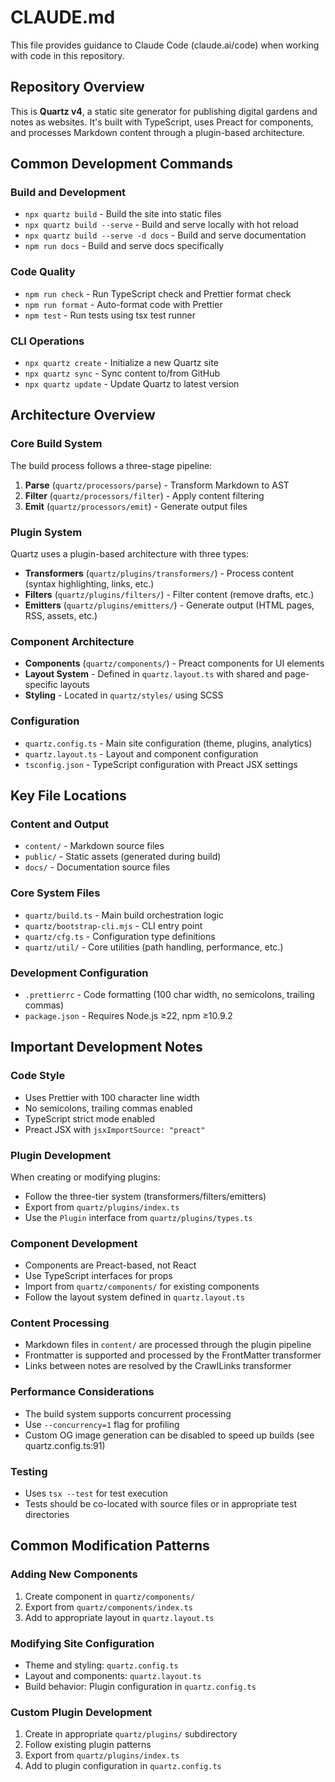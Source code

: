 # CLAUDE.md

This file provides guidance to Claude Code (claude.ai/code) when working with code in this repository.

## Repository Overview

This is **Quartz v4**, a static site generator for publishing digital gardens and notes as websites. It's built with TypeScript, uses Preact for components, and processes Markdown content through a plugin-based architecture.

## Common Development Commands

### Build and Development
- `npx quartz build` - Build the site into static files
- `npx quartz build --serve` - Build and serve locally with hot reload
- `npx quartz build --serve -d docs` - Build and serve documentation
- `npm run docs` - Build and serve docs specifically

### Code Quality
- `npm run check` - Run TypeScript check and Prettier format check
- `npm run format` - Auto-format code with Prettier
- `npm test` - Run tests using tsx test runner

### CLI Operations
- `npx quartz create` - Initialize a new Quartz site
- `npx quartz sync` - Sync content to/from GitHub
- `npx quartz update` - Update Quartz to latest version

## Architecture Overview

### Core Build System
The build process follows a three-stage pipeline:
1. **Parse** (`quartz/processors/parse`) - Transform Markdown to AST
2. **Filter** (`quartz/processors/filter`) - Apply content filtering
3. **Emit** (`quartz/processors/emit`) - Generate output files

### Plugin System
Quartz uses a plugin-based architecture with three types:
- **Transformers** (`quartz/plugins/transformers/`) - Process content (syntax highlighting, links, etc.)
- **Filters** (`quartz/plugins/filters/`) - Filter content (remove drafts, etc.)
- **Emitters** (`quartz/plugins/emitters/`) - Generate output (HTML pages, RSS, assets, etc.)

### Component Architecture
- **Components** (`quartz/components/`) - Preact components for UI elements
- **Layout System** - Defined in `quartz.layout.ts` with shared and page-specific layouts
- **Styling** - Located in `quartz/styles/` using SCSS

### Configuration
- `quartz.config.ts` - Main site configuration (theme, plugins, analytics)
- `quartz.layout.ts` - Layout and component configuration
- `tsconfig.json` - TypeScript configuration with Preact JSX settings

## Key File Locations

### Content and Output
- `content/` - Markdown source files
- `public/` - Static assets (generated during build)
- `docs/` - Documentation source files

### Core System Files
- `quartz/build.ts` - Main build orchestration logic
- `quartz/bootstrap-cli.mjs` - CLI entry point
- `quartz/cfg.ts` - Configuration type definitions
- `quartz/util/` - Core utilities (path handling, performance, etc.)

### Development Configuration
- `.prettierrc` - Code formatting (100 char width, no semicolons, trailing commas)
- `package.json` - Requires Node.js ≥22, npm ≥10.9.2

## Important Development Notes

### Code Style
- Uses Prettier with 100 character line width
- No semicolons, trailing commas enabled
- TypeScript strict mode enabled
- Preact JSX with `jsxImportSource: "preact"`

### Plugin Development
When creating or modifying plugins:
- Follow the three-tier system (transformers/filters/emitters)
- Export from `quartz/plugins/index.ts`
- Use the `Plugin` interface from `quartz/plugins/types.ts`

### Component Development
- Components are Preact-based, not React
- Use TypeScript interfaces for props
- Import from `quartz/components/` for existing components
- Follow the layout system defined in `quartz.layout.ts`

### Content Processing
- Markdown files in `content/` are processed through the plugin pipeline
- Frontmatter is supported and processed by the FrontMatter transformer
- Links between notes are resolved by the CrawlLinks transformer

### Performance Considerations
- The build system supports concurrent processing
- Use `--concurrency=1` flag for profiling
- Custom OG image generation can be disabled to speed up builds (see quartz.config.ts:91)

### Testing
- Uses `tsx --test` for test execution
- Tests should be co-located with source files or in appropriate test directories

## Common Modification Patterns

### Adding New Components
1. Create component in `quartz/components/`
2. Export from `quartz/components/index.ts`
3. Add to appropriate layout in `quartz.layout.ts`

### Modifying Site Configuration
- Theme and styling: `quartz.config.ts`
- Layout and components: `quartz.layout.ts`
- Build behavior: Plugin configuration in `quartz.config.ts`

### Custom Plugin Development
1. Create in appropriate `quartz/plugins/` subdirectory
2. Follow existing plugin patterns
3. Export from `quartz/plugins/index.ts`
4. Add to plugin configuration in `quartz.config.ts`